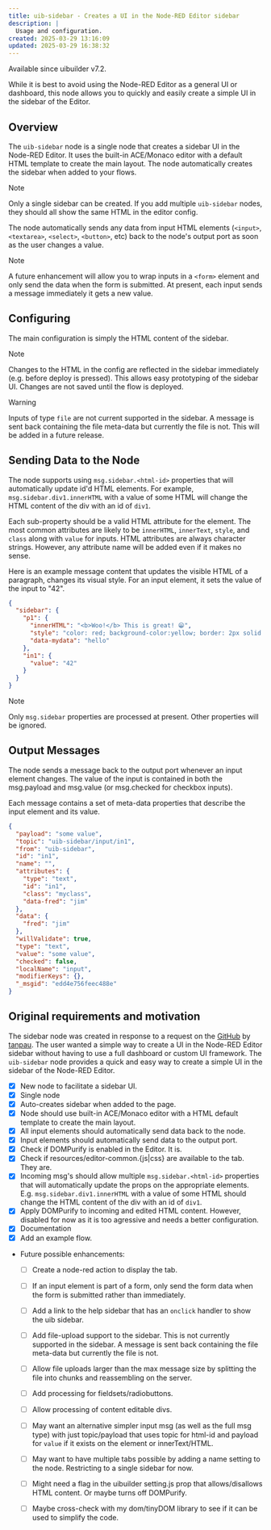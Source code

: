 ```yaml
---
title: uib-sidebar - Creates a UI in the Node-RED Editor sidebar
description: |
  Usage and configuration.
created: 2025-03-29 13:16:09
updated: 2025-03-29 16:38:32
---
```


Available since uibuilder v7.2.

While it is best to avoid using the Node-RED Editor as a general UI or dashboard, this node allows you to quickly and easily create a simple UI in the sidebar of the Editor.

## Overview

The `uib-sidebar` node is a single node that creates a sidebar UI in the Node-RED Editor. It uses the built-in ACE/Monaco editor with a default HTML template to create the main layout. The node automatically creates the sidebar when added to your flows.

> [!NOTE]
> Only a single sidebar can be created. If you add multiple `uib-sidebar` nodes, they should all show the same HTML in the editor config.

The node automatically sends any data from input HTML elements (`<input>`, `<textarea>`, `<select>`, `<button>`, etc) back to the node's output port as soon as the user changes a value.

> [!NOTE]
> A future enhancement will allow you to wrap inputs in a `<form>` element and only send the data when the form is submitted. At present, each input sends a message immediately it gets a new value.

## Configuring

The main configuration is simply the HTML content of the sidebar.

> [!NOTE]
> Changes to the HTML in the config are reflected in the sidebar immediately (e.g. before deploy is pressed). This allows easy prototyping of the sidebar UI. Changes are not saved until the flow is deployed.

> [!WARNING]
> Inputs of type `file` are not current supported in the sidebar. A message is sent back containing the file meta-data but currently the file is not. This will be added in a future release.

## Sending Data to the Node

The node supports using `msg.sidebar.<html-id>` properties that will automatically update id'd HTML elements. For example, `msg.sidebar.div1.innerHTML` with a value of some HTML will change the HTML content of the div with an id of `div1`.

Each sub-property should be a valid HTML attribute for the element. The most common attributes are likely to be `innerHTML`, `innerText`, `style`, and `class` along with `value` for inputs. HTML attributes are always character strings. However, any attribute name will be added even if it makes no sense.

Here is an example message content that updates the visible HTML of a paragraph, changes its visual style. For an input element, it sets the value of the input to "42".

```json
{
  "sidebar": {
    "p1": {
      "innerHTML": "<b>Woo!</b> This is great! 😁",
      "style": "color: red; background-color:yellow; border: 2px solid blue;",
      "data-mydata": "hello"
    },
    "in1": {
      "value": "42"
    }
  }
}
```

> [!NOTE]
> Only `msg.sidebar` properties are processed at present. Other properties will be ignored.

## Output Messages
The node sends a message back to the output port whenever an input element changes. The value of the input is contained in both the msg.payload and msg.value (or msg.checked for checkbox inputs).

Each message contains a set of meta-data properties that describe the input element and its value.

```json
{
  "payload": "some value",
  "topic": "uib-sidebar/input/in1",
  "from": "uib-sidebar",
  "id": "in1",
  "name": "",
  "attributes": {
    "type": "text",
    "id": "in1",
    "class": "myclass",
    "data-fred": "jim"
  },
  "data": {
    "fred": "jim"
  },
  "willValidate": true,
  "type": "text",
  "value": "some value",
  "checked": false,
  "localName": "input",
  "modifierKeys": {},
  "_msgid": "edd4e756feec488e"
}
```

## Original requirements and motivation

The sidebar node was created in response to a request on the [GitHub](https://github.com/TotallyInformation/node-red-contrib-uibuilder/discussions/510) by [tanpau](https://github.com/tanpau). The user wanted a simple way to create a UI in the Node-RED Editor sidebar without having to use a full dashboard or custom UI framework. The `uib-sidebar` node provides a quick and easy way to create a simple UI in the sidebar of the Node-RED Editor.

* [x] New node to facilitate a sidebar UI.
* [x] Single node
* [x] Auto-creates sidebar when added to the page.
* [x] Node should use built-in ACE/Monaco editor with a HTML default template to create the main layout.
* [x] All input elements should automatically send data back to the node.
* [x] Input elements should automatically send data to the output port.
* [x] Check if DOMPurify is enabled in the Editor. It is.
* [x] Check if resources/editor-common.{js|css} are available to the tab. They are.
* [x] Incoming msg's should allow multiple `msg.sidebar.<html-id>` properties that will automatically update the props on the appropriate elements. E.g. `msg.sidebar.div1.innerHTML` with a value of some HTML should change the HTML content of the div with an id of `div1`.
* [x] Apply DOMPurify to incoming and edited HTML content. However, disabled for now as it is too agressive and needs a better configuration.
* [x] Documentation
* [x] Add an example flow.

* Future possible enhancements:
  * [ ] Create a node-red action to display the tab.
  * [ ] If an input element is part of a form, only send the form data when the form is submitted rather than immediately. 
  * [ ] Add a link to the help sidebar that has an `onclick` handler to show the uib sidebar.
  * [ ] Add file-upload support to the sidebar. This is not currently supported in the sidebar. A message is sent back containing the file meta-data but currently the file is not.
  * [ ] Allow file uploads larger than the max message size by splitting the file into chunks and reassembling on the server.
  * [ ] Add processing for fieldsets/radiobuttons.
  * [ ] Allow processing of content editable divs.
  
  * [ ] May want an alternative simpler input msg (as well as the full msg type) with just topic/payload that uses topic for html-id and payload for `value` if it exists on the element or innerText/HTML.
  * [ ] May want to have multiple tabs possible by adding a name setting to the node. Restricting to a single sidebar for now.
  * [ ] Might need a flag in the uibuilder setting.js prop that allows/disallows HTML content. Or maybe turns off DOMPurify.
  * [ ] Maybe cross-check with my dom/tinyDOM library to see if it can be used to simplify the code.
